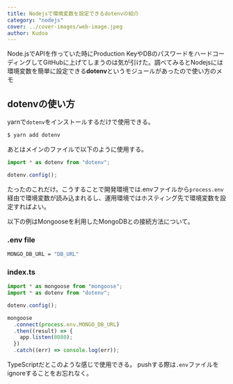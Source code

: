 ```yaml
---
title: Nodejsで環境変数を設定できるdotenvの紹介
category: "nodejs"
cover: ../cover-images/web-image.jpeg
author: Kudoa
---
```


Node.jsでAPIを作っていた時にProduction KeyやDBのパスワードをハードコーディングしてGitHubに上げてしまうのは気が引けた。調べてみるとNodejsには環境変数を簡単に設定できる**dotenv**というモジュールがあったので使い方のメモ

## dotenvの使い方

yarnで`dotenv`をインストールするだけで使用できる。

```bash
$ yarn add dotenv
```

あとはメインのファイルで以下のように使用する。

```typescript
import * as dotenv from "dotenv";

dotenv.config();
```

たったのこれだけ。こうすることで開発環境では.envファイルから`process.env`経由で環境変数が読み込まれるし、運用環境ではホスティング先で環境変数を設定すればよい。

以下の例はMongooseを利用したMongoDBとの接続方法について。

### .env file

```bash
MONGO_DB_URL = "DB_URL"
```

### index.ts

```typescript
import * as mongoose from "mongoose";
import * as dotenv from "dotenv";

dotenv.config();

mongoose
  .connect(process.env.MONGO_DB_URL)
  .then((result) => {
    app.listen(8080);
  })
  .catch((err) => console.log(err));
```

TypeScriptだとこのような感じで使用できる。
pushする際は`.env`ファイルをignoreすることをお忘れなく。
